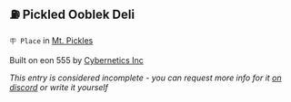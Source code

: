 ## ⛽️ Pickled Ooblek Deli

`🪧 Place` in [Mt. Pickles](<https://zeithalt.github.io/r/mt_pickles.html>)

Built on eon 555 by [Cybernetics Inc](<https://zeithalt.github.io/r/cybernetics_inc.html>)

_This entry is considered incomplete - you can request more info for it [on discord](<https://discord.com/channels/562910943848169472/1173922660489633802>) or write it yourself_

<!---
keywords:  ci, dev null marsh
aliases: 
-->